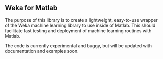 ## Weka for Matlab

The purpose of this library is to create a lightweight, easy-to-use wrapper of the Weka machine learning library to use inside of Matlab. This should facilitate fast testing and deployment of machine learning routines with Matlab.

The code is currently experimental and buggy, but will be updated with documentation and examples soon.
